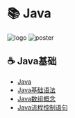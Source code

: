 # 📚 Java
![logo](../assets/rameo/logo.png)
![poster](../assets/rameo/poster.jpg)

## ☕ Java基础
- [Java](/Java/Java发展史.md)
- [Java基础语法](/Java/Java基础语法.md)
- [Java数组概念](/Java/Java数组概念.md)
- [Java流程控制语句](/Java/Java流程控制语句.md)

[comment]: <> (- [RedisTemplate使用不当导致的线上事故]&#40;/Java/Spring/RedisTemplate使用不当导致的线上事故.md&#41;)

[comment]: <> (- [SpringBoot Starter开发利器：mica-auto]&#40;/Java/SpringBoot/mica-auto.md&#41;)

[comment]: <> (- [SpringBoot接入SkyWalking分布式链路追踪]&#40;/Java/SpringBoot/SpringBoot接入SkyWalking分布式链路追踪.md&#41;)

[comment]: <> (- [SpringBoot统一接口返回和全局异常处理]&#40;/Java/SpringBoot/SpringBoot统一接口返回和全局异常处理.md&#41;)

[comment]: <> (- [还在重复造轮子？hutool一键搞定]&#40;/Java/还在重复造轮子？hutool一键搞定.md&#41;)

[comment]: <> (- [Java如何实现DistinctBy？]&#40;/Java/Java如何实现DistinctBy.md&#41;)

[comment]: <> (- [一文看懂死锁]&#40;/Java/一文看懂死锁.md&#41;)
